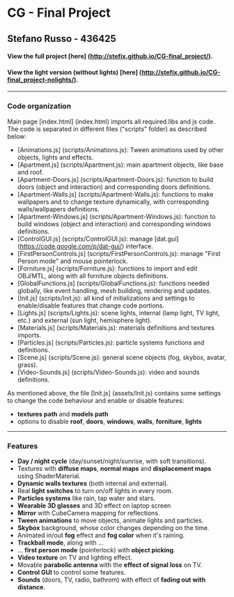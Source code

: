 CG - Final Project
==============

Stefano Russo - 436425
------------------------------

#### View the **full** project [here] (http://stefix.github.io/CG-final_project/).
#### View the **light** version (without lights) [here] (http://stefix.github.io/CG-final_project-nolights/).

---

### Code organization

Main page [index.html] (index.html) imports all required libs and js code. The code is separated in different files ("scripts" folder) as described below:

* [Animations.js] (scripts/Animations.js): Tween animations used by other objects, lights and effects.
* [Apartment.js] (scripts/Apartment.js): main apartment objects, like base and roof.
* [Apartment-Doors.js] (scripts/Apartment-Doors.js): function to build doors (object and interaction) and corresponding doors definitions.
* [Apartment-Walls.js] (scripts/Apartment-Walls.js): functions to make wallpapers and to change texture dynamically, with corresponding walls/wallpapers definitions.
* [Apartment-Windows.js] (scripts/Apartment-Windows.js): function to build windows (object and interaction) and corresponding windows definitions.
* [ControlGUI.js] (scripts/ControlGUI.js): manage [dat.gui] (https://code.google.com/p/dat-gui/) interface.
* [FirstPersonControls.js] (scripts/FirstPersonControls.js): manage "First Person mode" and mouse pointerlock.
* [Forniture.js] (scripts/Forniture.js): functions to import and edit OBJ/MTL, along with all forniture objects definitions.
* [GlobalFunctions.js] (scripts/GlobalFunctions.js): functions needed globally, like event handling, mesh building, rendering and updates.
* [Init.js] (scripts/Init.js): all kind of initializations and settings to enable/disable features that change code portions.
* [Lights.js] (scripts/Lights.js): scene lights, internal (lamp light, TV light, etc.) and external (sun light, hemisphere light).
* [Materials.js] (scripts/Materials.js): materials definitions and textures imports.
* [Particles.js] (scripts/Particles.js): particle systems functions and definitions.
* [Scene.js] (scripts/Scene.js): general scene objects (fog, skybox, avatar, grass).
* [Video-Sounds.js] (scripts/Video-Sounds.js): video and sounds definitions.

As mentioned above, the file [Init.js] (assets/Init.js) contains some settings to change the code behaviour and enable or disable features:

* **textures path** and **models path**
* options to disable **roof**, **doors**, **windows**, **walls**, **forniture**, **lights**

---

### Features
* **Day / night cycle** (day/sunset/night/sunrise, with soft transitions).
* Textures with **diffuse maps**, **normal maps** and **displacement maps** using ShaderMaterial.
* **Dynamic walls textures** (both internal and external).
* Real **light switches** to turn on/off lights in every room.
* **Particles systems** like rain, tap water and stars.
* **Wearable 3D glasses** and 3D effect on laptop screen
* **Mirror** with CubeCamera mapping for reflections.
* **Tween animations** to move objects, animate lights and particles.
* **Skybox** background, whose color changes depending on the time.
* Animated in/out **fog** effect and **fog color** when it's raining.
* **Trackball mode**, along with ...
* ... **first person mode** (pointerlock) with **object picking**.
* **Video texture** on TV and lighting effect.
* Movable **parabolic antenna** with the **effect of signal loss** on TV.
* **Control GUI** to control some features.
* **Sounds** (doors, TV, radio, bathrom) with effect of  **fading out with distance**.
